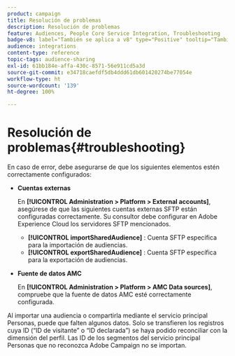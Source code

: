 ```yaml
---
product: campaign
title: Resolución de problemas
description: Resolución de problemas
feature: Audiences, People Core Service Integration, Troubleshooting
badge-v8: label="También se aplica a v8" type="Positive" tooltip="También se aplica a Campaign v8"
audience: integrations
content-type: reference
topic-tags: audience-sharing
exl-id: 61bb184e-affa-430c-8571-56e911cd5a3d
source-git-commit: e34718caefdf5db4ddd61db601420274be77054e
workflow-type: ht
source-wordcount: '139'
ht-degree: 100%

---
```


# Resolución de problemas{#troubleshooting}



En caso de error, debe asegurarse de que los siguientes elementos estén correctamente configurados:

* **Cuentas externas**

  En **[!UICONTROL Administration > Platform > External accounts]**, asegúrese de que las siguientes cuentas externas SFTP están configuradas correctamente. Su consultor debe configurar en Adobe Experience Cloud los servidores SFTP mencionados.

   * **[!UICONTROL importSharedAudience]** : Cuenta SFTP específica para la importación de audiencias.
   * **[!UICONTROL exportSharedAudience]** : Cuenta SFTP específica para la exportación de audiencias.

* **Fuente de datos AMC**

  En **[!UICONTROL Administration > Platform > AMC Data sources]**, compruebe que la fuente de datos AMC esté correctamente configurada.

Al importar una audiencia o compartirla mediante el servicio principal Personas, puede que falten algunos datos. Solo se transfieren los registros cuya ID (“ID de visitante” o “ID declarada”) se haya podido reconciliar con la dimensión del perfil. Las ID de los segmentos del servicio principal Personas que no reconozca Adobe Campaign no se importan.

